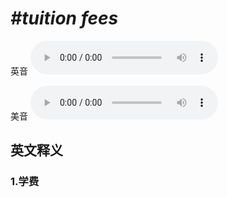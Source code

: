 # ***\#tuition fees*** 
英音
<audio src="./media/tuition fees 1_AAC.aac" controls="controls"></audio>

美音
<audio src="./media/tuition fees 2_AAC.aac" controls="controls"></audio>



  

英文释义
---
### 1.**学费**  


